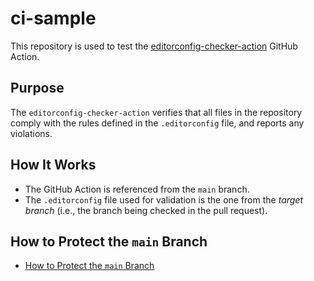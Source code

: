 # ci-sample

This repository is used to test the [editorconfig-checker-action](https://github.com/marketplace/actions/editorconfig-checker-action) GitHub Action.

## Purpose

The `editorconfig-checker-action` verifies that all files in the repository comply with the rules defined in the `.editorconfig` file, and reports any violations.

## How It Works

* The GitHub Action is referenced from the `main` branch.
* The `.editorconfig` file used for validation is the one from the *target branch* (i.e., the branch being checked in the pull request).

## How to Protect the `main` Branch

* [How to Protect the `main` Branch](./protect-main-with-editorconfig.md)
